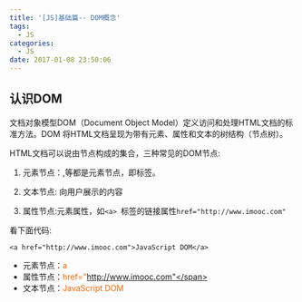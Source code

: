```yaml
---
title: '[JS]基础篇-- DOM概念'
tags:
  - JS
categories:
  - JS
date: 2017-01-08 23:50:06
---
```


## 认识DOM


文档对象模型DOM（Document Object Model）定义访问和处理HTML文档的标准方法。DOM 将HTML文档呈现为带有元素、属性和文本的树结构（节点树）。

HTML文档可以说由节点构成的集合，三种常见的DOM节点:

1. 元素节点：<html>,<body>等都是元素节点，即标签。

2. 文本节点: 向用户展示的内容

3. 属性节点:元素属性，如`<a> `标签的链接属性`href="http://www.imooc.com"`


看下面代码:

	<a href="http://www.imooc.com">JavaScript DOM</a>

- 元素节点：<span style="color: #ff6600;">a </span>
- 属性节点：<span style="color: #ff6600;">href="http://www.imooc.com"</span>
- 文本节点：<span style="color: #ff6600;">JavaScript DOM</span>
